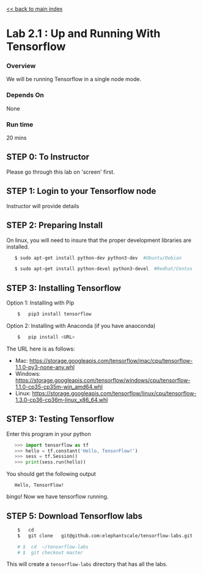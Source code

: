 <link rel='stylesheet' href='../assets/css/main.css'/>

[<< back to main index](../README.md) 

# Lab 2.1 : Up and Running With Tensorflow

### Overview
We will be running Tensorflow in a single node mode.

### Depends On 
None

### Run time
20 mins

## STEP 0: To Instructor
Please go through this lab on 'screen' first.

## STEP 1: Login to your Tensorflow node
Instructor will provide details

## STEP 2: Preparing Install

On linux, you will need to insure that the proper development libraries
are installed.


```bash
   $ sudo apt-get install python-dev python3-dev  #Ubuntu/Debian
```

```bash
   $ sudo apt-get install python-devel python3-devel  #Redhat/Centos
```


## STEP 3: Installing Tensorflow

Option 1: Installing with Pip

```bash
    $   pip3 install tensorflow
```

Option 2: Installing with Anaconda (if you have anaoconda)
```bash
    $   pip install <URL>
```

The URL here is as follows:
 * Mac: https://storage.googleapis.com/tensorflow/mac/cpu/tensorflow-1.1.0-py3-none-any.whl
 * Windows: https://storage.googleapis.com/tensorflow/windows/cpu/tensorflow-1.1.0-cp35-cp35m-win_amd64.whl 
 * Linux:  https://storage.googleapis.com/tensorflow/linux/cpu/tensorflow-1.3.0-cp36-cp36m-linux_x86_64.whl 


## STEP 3: Testing Tensorflow


Enter this program in your python

```python
   >>> import tensorflow as tf
   >>> hello = tf.constant('Hello, TensorFlow!')
   >>> sess = tf.Session()
   >>> print(sess.run(hello))
```

You should get the following output
```console
   Hello, TensorFlow!
```

bingo!  Now we have tensorflow running.


## STEP 5: Download Tensorflow labs
```bash
    $   cd
    $   git clone   git@github.com:elephantscale/tensorflow-labs.git

    # $  cd  ~/tensorflow-labs
    # $  git checkout master

```

This will create a `tensorflow-labs` directory that has all the labs.

